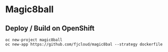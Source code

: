 # Magic8ball

## Deploy / Build on OpenShift

```shell
oc new-project magic8ball
oc new-app https://github.com/fjcloud/magic8bal --strategy dockerfile
```
